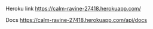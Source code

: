 Heroku link
https://calm-ravine-27418.herokuapp.com/

Docs
https://calm-ravine-27418.herokuapp.com/api/docs
